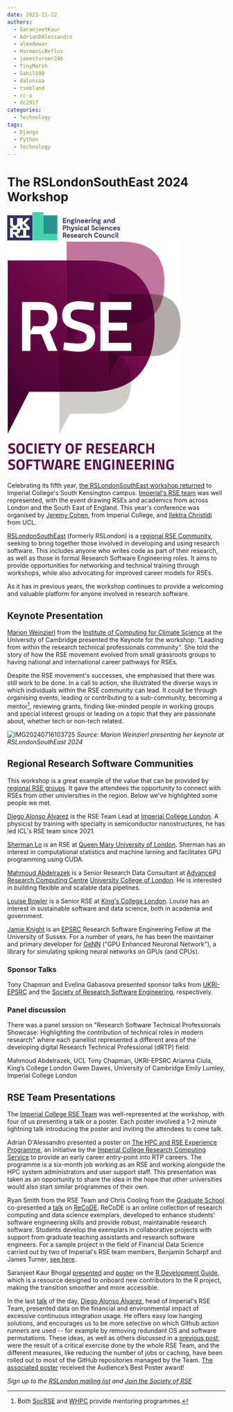 ```yaml
---
date: 2021-11-22
authors:
  - SaranjeetKaur
  - AdrianDAlessandro
  - alexdewar
  - HarmonicReflux
  - jamesturner246
  - TinyMarsh
  - Sahil590
  - dalonsoa
  - tsmbland
  - cc-a
  - dc2917
categories:
  - Technology
tags:
  - Django
  - Python
  - Technology
---
```


# The RSLondonSouthEast 2024 Workshop

![image](images/rslondonsoutheast_2024/ukri_logo.png)
![image](images/rslondonsoutheast_2024/rse_logo.png)

Celebrating its fifth year, [the RSLondonSouthEast workshop returned] to Imperial College's South Kensington campus. [Imperial's RSE team] was well represented, with the event drawing RSEs and academics from across London and the South East of England. This year's conference was organised by [Jeremy Cohen], from Imperial College, and [Ilektra Christidi] from UCL. <!-- TODO: Check with Jeremy that this is true ;-) -->

[RSLondonSouthEast] (formerly RSLondon) is a [regional RSE Community], seeking to bring together those involved in developing and using research software. This includes anyone who writes code as part of their research, as well as those in formal Research Software Engineering roles. It aims to provide opportunities for networking and technical training through workshops, while also advocating for improved career models for RSEs.

As it has in previous years, the workshop continues to provide a welcoming and valuable platform for anyone involved in research software.

[the RSLondonSouthEast workshop returned]: https://rslondon.ac.uk/rslondonsoutheast2024
[Imperial's RSE team]: https://www.imperial.ac.uk/admin-services/ict/self-service/research-support/rcs/service-offering/research-software-engineering/about-the-team
[Jeremy Cohen]: https://profiles.imperial.ac.uk/jeremy.cohen
[Ilektra Christidi]: https://profiles.ucl.ac.uk/8151
[RSLondonSouthEast]: https://rslondon.ac.uk
[regional RSE Community]: https://society-rse.org/community/regional-groups/

<!-- more -->

## Keynote Presentation

[Marion Weinzierl] from the [Institute of Computing for Climate Science] at the University of Cambridge presented the Keynote for the workshop: "Leading from within the research technical professionals community". She told the story of how the RSE movement evolved from small grassroots groups to having national and international career pathways for RSEs.

Despite the RSE movement's successes, she emphasised that there was still work to be done. In a call to action, she illustrated the diverse ways in which individuals within the RSE community can lead. It could be through organising events, leading or contributing to a sub-community, becoming a mentor[^1], reviewing grants, finding like-minded people in working groups and special interest groups or leading on a topic that they are passionate about, whether tech or non-tech related.

[^1]: Both [SocRSE] and [WHPC] provide mentoring programmes.

[Marion Weinzierl]: https://iccs.cam.ac.uk/about-marion-weinzierl
[Institute of Computing for Climate Science]: https://iccs.cam.ac.uk
[SocRSE]: https://society-rse.org/get-involved/mentoring-scheme/
[WHPC]: https://womeninhpc.org/community/mentoring

![IMG20240716103725](https://hackmd.io/_uploads/ryha0N5YA.jpg)
*Source: Marion Weinzierl presenting her keynote at RSLondonSouthEast 2024*

## Regional Research Software Communities

This workshop is a great example of the value that can be provided by [regional RSE groups](https://society-rse.org/community/regional-groups/). It gave the attendees the opportunity to connect with RSEs from other univiersities in the region. Below we've highlighted some people we met.

[Diego Alonso Álvarez] is the RSE Team Lead at [Imperial College London]. A physicist by training with specialty in semiconductor nanostructures, he has led ICL's RSE team since 2021.

[Sherman Lo] is an RSE at [Queen Mary University of London]. Sherman has an interest in computational statistics and machine larning and facilitates GPU programming using CUDA.

[Mahmoud Abdelrazek] is a Senior Research Data Consultant at [Advanced Research Computing Centre] [University College of London]. He is interested in building flexible and scalable data pipelines.

[Louise Bowler] is a Senior RSE at [King's College London]. Louise has an interest in sustainable software and data science, both in academia and government.

[Jamie Knight] is an [EPSRC] Research Software Engineering Fellow at the University of Sussex. For a number of years, he has been the maintainer and primary developer for [GeNN] ("GPU Enhanced Neuronal Network"), a library for simulating spiking neural networks on GPUs (and CPUs).

### Sponsor Talks

Tony Chapman and Evelina Gabasova presented sponsor talks from [UKRI-EPSRC] and the [Society of Research Software Engineering], respectively.

### Panel discussion

There was a panel session on "Research Software Technical Professionals Showcase: Highlighting the contribution of technical roles in modern research" where each panellist represented a different area of the developing digital Research Technical Professional (dRTP) field:
<!-- The section on the panel discussion is is a bit brief -- maybe Jeremy has something to add? -->

Mahmoud Abdelrazek, UCL
Tony Chapman, UKRI-EPSRC
Arianna Ciula, King’s College London
Gwen Dawes, University of Cambridge
Emily Lumley, Imperial College London

[Diego Alonso Álvarez]: https://profiles.imperial.ac.uk/d.alonso-alvarez
[Imperial College London]: https://www.imperial.ac.uk/admin-services/ict/self-service/research-support/rcs/service-offering/research-software-engineering/
[Sherman Lo]: https://blog.hpc.qmul.ac.uk/intro-sherman-lo.html
[Queen Mary University of London]: https://www.qmul.ac.uk/its/its-research/team-members/research-software-engineer-rse-team/
[Mahmoud Abdelrazek]: https://www.razekmh.dev
[University College of London]: https://www.ucl.ac.uk/advanced-research-computing/research-software-engineers
[Louise Bowler]: https://www.kcl.ac.uk/people/louise-bowler
[King's College London]: https://docs.er.kcl.ac.uk/research_software_engineering/
[Jamie Knight]: https://profiles.sussex.ac.uk/p415734-james-knight
[EPSRC]: https://www.ukri.org/councils/epsrc/
[GeNN]: http://genn-team.github.io
[Advanced Research Computing Centre]: https://www.ucl.ac.uk/advanced-research-computing/
[UKRI-EPSRC]: https://www.ukri.org/councils/epsrc/
[Society of Research Software Engineering]: https://society-rse.org/

## RSE Team Presentations

The [Imperial College RSE Team] was well-represented at the workshop, with four of us presenting a talk or a poster. Each poster involved a 1-2 minute lightning talk introducing the poster and inviting the attendees to come talk.

Adrian D'Alessandro presented a poster on [The HPC and RSE Experience Programme], an initiative by the [Imperial College Research Computing Service] to provide an early career entry-point into RTP careers. The programme is a six-month job working as an RSE and working alongside the HPC system administrators and user support staff. This presentation was taken as an opportunity to share the idea in the hope that other universities would also start similar programmes of their own.

Ryan Smith from the RSE Team and Chris Cooling from the [Graduate School] co-presented a [talk] on [ReCoDE]. ReCoDE is an online collection of research computing and data science exemplars, developed to enhance students' software engineering skills and provide robust, maintainable research software. Students develop the exemplars in collaborative projects with support from graduate teaching assistants and research software engineers. For a sample project in the field of Financial Data Science carried out by two of Imperial's RSE team members, Benjamin Scharpf and James Turner, [see here].

Saranjeet Kaur Bhogal [presented] and [poster] on the [R Development Guide], which is a resource designed to onboard new contributors to the R project, making the transition smoother and more accessible.

In the last [talk][talk_diego] of the day, [Diego Alonso Álvarez], head of Imperial's RSE Team, presented data on the financial and environmental impact of excessive continuous integration usage. He offers easy low hanging solutions, and encourages us to be more selective on which Github action runners are used -- for example by removing redundant OS and software permutations. These ideas, as well as others discussed in a [previous post], were the result of a critical exercise done by the whole RSE Team, and the different measures, like reducing the number of jobs or caching, have been rolled out to most of the GitHub repositories managed by the Team. [The associated poster] received the Audience’s Best Poster award!

*Sign up to the [RSLondon mailing  list] and [Join the Society of RSE]*

[Imperial College RSE Team]: https://www.imperial.ac.uk/admin-services/ict/self-service/research-support/rcs/service-offering/research-software-engineering/about-the-team/
[The HPC and RSE Experience Programme]: https://www.imperial.ac.uk/admin-services/ict/self-service/research-support/rcs/about/jobs/hpc_rse_experience_programme/
[Imperial College Research Computing Service]: https://www.imperial.ac.uk/admin-services/ict/self-service/research-support/rcs/
[Graduate School]: https://www.imperial.ac.uk/students/academic-support/graduate-school/professional-development/doctoral-students/research-computing-data-science/meet-the-team/
[talk]: https://zenodo.org/records/13167550
[ReCoDE]: https://imperialcollegelondon.github.io/ReCoDE-home/exemplars/
[see here]: https://imperialcollegelondon.github.io/ReCoDE-DecodingMarketSignals/
[presented]: https://rslondon.ac.uk/rslondonsoutheast2024/abstracts/#ft4
[poster]: https://zenodo.org/records/12731887
[R Development Guide]: https://contributor.r-project.org/rdevguide/
[talk_diego]: https://rslondon.ac.uk/rslondonsoutheast2024/abstracts/#ft7
[previous post]: https://imperialcollegelondon.github.io/RSEBlog/2024/06/26/adopting-a-more-rational-use-of-continuous-integration-with-github-actions/
[The associated poster]: https://zenodo.org/records/12754189
[RSLondon mailing  list]: https://rslondon.ac.uk/mailing-list
[Join the Society of RSE]: https://society-rse.org/join-us/
